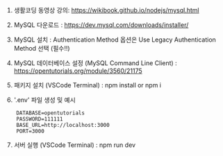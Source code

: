 1. 생활코딩 동영상 강의: https://wikibook.github.io/nodejs/mysql.html

2. MySQL 다운로드 : https://dev.mysql.com/downloads/installer/

3. MySQL 설치 : Authentication Method 옵션은 Use Legacy Authentication Method 선택 (필수!!)

4. MySQL 데이터베이스 설정 (MySQL Command Line Client) : https://opentutorials.org/module/3560/21175

5. 패키지 설치 (VSCode Terminal) : npm install or npm i

6. '.env' 파일 생성 및 예시

```
    DATABASE=opentutorials
    PASSWORD=111111
    BASE_URL=http://localhost:3000
    PORT=3000
```

7. 서버 실행 (VSCode Terminal) : npm run dev
